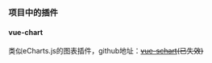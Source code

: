 ### 项目中的插件
#### vue-chart
类似eCharts.js的图表插件，github地址：~~[vue-schart](https://github.com/linxin/vue-schart,"vue-schart")(已失效)~~
